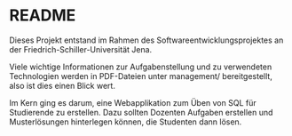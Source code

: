 # README

Dieses Projekt entstand im Rahmen des Softwareentwicklungsprojektes an der Friedrich-Schiller-Universität Jena.

Viele wichtige Informationen zur Aufgabenstellung und zu verwendeten Technologien werden in PDF-Dateien unter management/ bereitgestellt, also ist dies einen Blick wert.

Im Kern ging es darum, eine Webapplikation zum Üben von SQL für Studierende zu erstellen.
Dazu sollten Dozenten Aufgaben erstellen und Musterlösungen hinterlegen können, die Studenten dann lösen.
